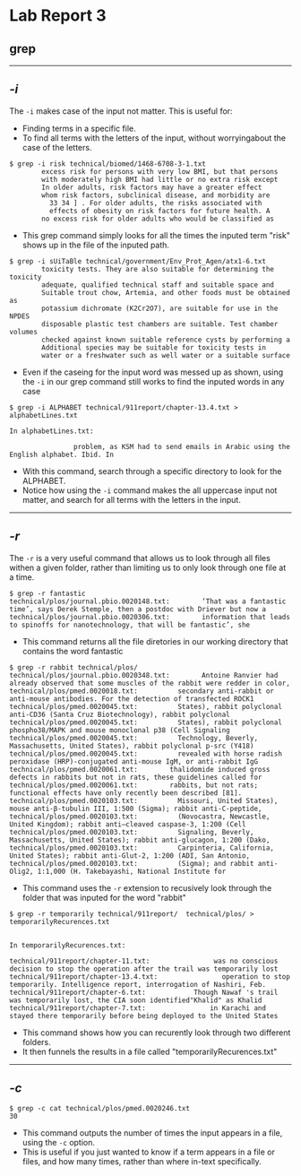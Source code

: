 # Lab Report 3

## grep

---

## *-i*


The `-i` makes case of the input not matter. This is useful for:
- Finding terms in a specific file.
- To find all terms with the letters of the input, without worryingabout the case of the letters.

```
$ grep -i risk technical/biomed/1468-6708-3-1.txt
        excess risk for persons with very low BMI, but that persons
        with moderately high BMI had little or no extra risk except
        In older adults, risk factors may have a greater effect
        whom risk factors, subclinical disease, and morbidity are
          33 34 ] . For older adults, the risks associated with
          effects of obesity on risk factors for future health. A
        no excess risk for older adults who would be classified as
```

- This grep command simply looks for all the times the inputed term "risk" shows up in the file of the inputed path.


```
$ grep -i sUiTaBle technical/government/Env_Prot_Agen/atx1-6.txt
        toxicity tests. They are also suitable for determining the toxicity
        adequate, qualified technical staff and suitable space and
        Suitable trout chow, Artemia, and other foods must be obtained as
        potassium dichromate (K2Cr2O7), are suitable for use in the NPDES
        disposable plastic test chambers are suitable. Test chamber volumes
        checked against known suitable reference cysts by performing a
        Additional species may be suitable for toxicity tests in
        water or a freshwater such as well water or a suitable surface
```

- Even if the caseing for the input word was messed up as shown, using the `-i` in our grep command still works to find the inputed words in any case



```
$ grep -i ALPHABET technical/911report/chapter-13.4.txt > alphabetLines.txt

In alphabetLines.txt:

                problem, as KSM had to send emails in Arabic using the English alphabet. Ibid. In

```

- With this command, search through a specific directory to look for the ALPHABET.
- Notice how using the `-i` command makes the all uppercase input not matter, and search for all terms with the letters in the input.


---

## *-r*

The `-r` is a very useful command that allows us to look through all files withen a given folder, rather than limiting us to only look through one file at a time.

```
$ grep -r fantastic
technical/plos/journal.pbio.0020148.txt:        ‘That was a fantastic time’, says Derek Stemple, then a postdoc with Driever but now a
technical/plos/journal.pbio.0020306.txt:        information that leads to spinoffs for nanotechnology, that will be fantastic’, she
```


- This command returns all the file diretories in our working directory that contains the word fantastic


```
$ grep -r rabbit technical/plos/
technical/plos/journal.pbio.0020348.txt:        Antoine Ranvier had already observed that some muscles of the rabbit were redder in color,
technical/plos/pmed.0020018.txt:          secondary anti-rabbit or anti-mouse antibodies. For the detection of transfected ROCK1
technical/plos/pmed.0020045.txt:          States), rabbit polyclonal anti-CD36 (Santa Cruz Biotechnology), rabbit polyclonal
technical/plos/pmed.0020045.txt:          States), rabbit polyclonal phospho38/MAPK and mouse monoclonal p38 (Cell Signaling
technical/plos/pmed.0020045.txt:          Technology, Beverly, Massachusetts, United States), rabbit polyclonal p-src (Y418)
technical/plos/pmed.0020045.txt:          revealed with horse radish peroxidase (HRP)-conjugated anti-mouse IgM, or anti-rabbit IgG
technical/plos/pmed.0020061.txt:        thalidomide induced gross defects in rabbits but not in rats, these guidelines called for
technical/plos/pmed.0020061.txt:        rabbits, but not rats; functional effects have only recently been described [81].
technical/plos/pmed.0020103.txt:          Missouri, United States), mouse anti-β-tubulin III, 1:500 (Sigma); rabbit anti-C-peptide,
technical/plos/pmed.0020103.txt:          (Novocastra, Newcastle, United Kingdom); rabbit anti–cleaved caspase-3, 1:200 (Cell
technical/plos/pmed.0020103.txt:          Signaling, Beverly, Massachusetts, United States); rabbit anti-glucagon, 1:200 (Dako,
technical/plos/pmed.0020103.txt:          Carpinteria, California, United States); rabbit anti-Glut-2, 1:200 (ADI, San Antonio,
technical/plos/pmed.0020103.txt:          (Sigma); and rabbit anti-Olig2, 1:1,000 (H. Takebayashi, National Institute for
```

- This command uses the `-r` extension to recusively look through the folder that was inputed for the word "rabbit"


```
$ grep -r temporarily technical/911report/  technical/plos/ > temporarilyRecurences.txt


In temporarilyRecurences.txt:

technical/911report/chapter-11.txt:                was no conscious decision to stop the operation after the trail was temporarily lost
technical/911report/chapter-13.4.txt:                operation to stop temporarily. Intelligence report, interrogation of Nashiri, Feb.
technical/911report/chapter-6.txt:            Though Nawaf 's trail was temporarily lost, the CIA soon identified"Khalid" as Khalid
technical/911report/chapter-7.txt:                in Karachi and stayed there temporarily before being deployed to the United States
```

- This command shows how you can recurently look through two different folders.
- It then funnels the results in a file called "temporarilyRecurences.txt"


---

## *-c*

```
$ grep -c cat technical/plos/pmed.0020246.txt
30
```

- This command outputs the number of times the input appears in a file, using the `-c` option.
- This is useful if you just wanted to know if a term appears in a file or files, and how many times, rather than where in-text specifically.
